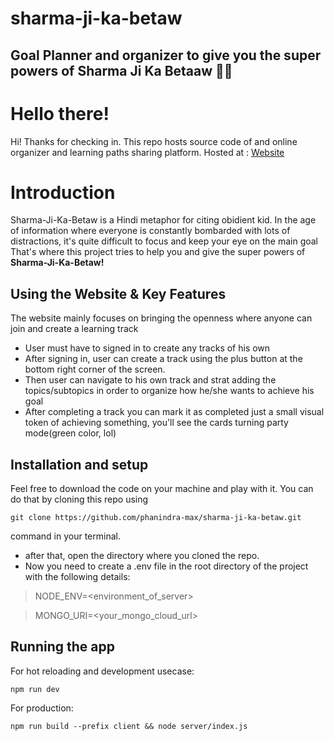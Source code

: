 
# sharma-ji-ka-betaw

## Goal Planner and organizer to give you the super powers of Sharma Ji Ka Betaaw 🏋️‍♂️

# Hello there!

Hi! Thanks for checking in. This repo hosts source code of and online organizer and learning paths sharing platform. Hosted at : [Website](https://sharma-ji-ka-beta.herokuapp.com/)

# Introduction

Sharma-Ji-Ka-Betaw is a Hindi metaphor for citing obidient kid. In the age of information where everyone is constantly bombarded with lots of distractions, it's quite difficult to focus and keep your eye on the main goal That's where this project tries to help you and give the super powers of **Sharma-Ji-Ka-Betaw!**

## Using the Website & Key Features

The website mainly focuses on bringing the openness where anyone can join and create a learning track

- User must have to signed in to create any tracks of his own
- After signing in, user can create a track using the plus button at the bottom right corner of the screen.
- Then user can navigate to his own track and strat adding the topics/subtopics in order to organize how he/she wants to achieve his goal
- After completing a track you can mark it as completed just a small visual token of achieving something, you'll see the cards turning party mode(green color, lol) 


## Installation and setup

Feel free to download the code on your machine and play with it. You can do that by cloning this repo using

`git clone https://github.com/phanindra-max/sharma-ji-ka-betaw.git`

command in your terminal.

- after that, open the directory where you cloned the repo.
- Now you need to create a .env file in the root directory of the project with the following details:

> NODE_ENV=<environment_of_server>

> MONGO_URI=<your_mongo_cloud_url>

## Running the app

For hot reloading and development usecase:

    npm run dev

For production:

    npm run build --prefix client && node server/index.js
